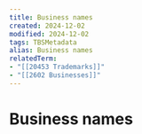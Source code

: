 ```yaml
---
title: Business names
created: 2024-12-02
modified: 2024-12-02
tags: TBSMetadata
alias: Business names
relatedTerm:
- "[[20453 Trademarks]]"
- "[[2602 Businesses]]"
---
```

# Business names
